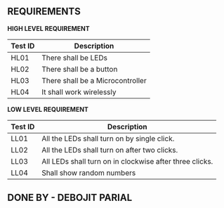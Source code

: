**REQUIREMENTS**
--

**HIGH LEVEL REQUIREMENT**

|Test ID  |    Description  |  
-------------|-----------------------------------
|HL01     |    There shall be LEDs  | 
|HL02     |    There shall be a button        |
|HL03     |    There shall be a Microcontroller   |
|HL04     |    It shall work wirelessly  |

**LOW LEVEL REQUIREMENT**

|Test ID   |  Description | 
------------------|-------------------
|LL01     | All the LEDs shall turn on by single click.  |
|LL02     | All the LEDs shall turn on after two clicks.|
|LL03     | All LEDs shall turn on in clockwise after three clicks. |
|LL04     | Shall show random numbers |





DONE BY - DEBOJIT PARIAL
--
